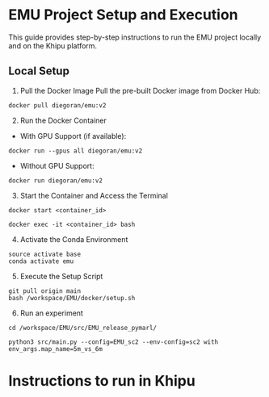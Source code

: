 # EMU Project Setup and Execution
This guide provides step-by-step instructions to run the EMU project locally and on the Khipu platform.

## Local Setup
1. Pull the Docker Image
Pull the pre-built Docker image from Docker Hub:

```shell
docker pull diegoran/emu:v2
```

2. Run the Docker Container
* With GPU Support (if available):

```shell
docker run --gpus all diegoran/emu:v2
```
* Without GPU Support:
```shell
docker run diegoran/emu:v2
```

3. Start the Container and Access the Terminal

```shell
docker start <container_id>

docker exec -it <container_id> bash

```

4. Activate the Conda Environment


```shell
source activate base
conda activate emu
```

5. Execute the Setup Script


```shell
git pull origin main
bash /workspace/EMU/docker/setup.sh
```

6. Run an experiment
```shell
cd /workspace/EMU/src/EMU_release_pymarl/
```

```shell
python3 src/main.py --config=EMU_sc2 --env-config=sc2 with env_args.map_name=5m_vs_6m
```



# Instructions to run in Khipu
